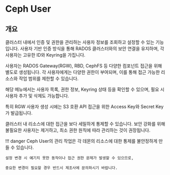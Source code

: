 # Ceph User
## 개요
클러스터 내에서 인증 및 권한을 관리하는 사용자 정보를 조회하고 설정할 수 있는 기능입니다.
사용자 기반 인증 방식을 통해 RADOS 클러스터와의 보안 연결을 유지하며, 각 사용자는 고유한 ID와 Keyring을 가집니다.

사용자는 RADOS Gateway(RGW), RBD, CephFS 등 다양한 컴포넌트 접근을 위해 별도로 생성됩니다.
각 사용자에게는 다양한 권한이 부여되며, 이를 통해 접근 가능한 리소스와 작업 범위를 제한할 수 있습니다.

해당 메뉴에서는 사용자 목록, 권한 정보, Keyring 상태 등을 확인할 수 있으며, 필요 시 사용자 추가 및 삭제도 가능합니다.

특히 RGW 사용자 생성 시에는 S3 호환 API 접근을 위한 Access Key와 Secret Key가 발급됩니다.

클러스터 내 리소스에 대한 접근을 보다 세밀하게 통제할 수 있습니다.
보안 강화를 위해 불필요한 사용자는 제거하고, 최소 권한 원칙에 따라 관리하는 것이 권장됩니다.

!!! danger
    Ceph User의 관리 작업은 각 데몬의 리소스에 대한 통제를 불안정하게 만들 수 있습니다.

    설정 변경 시 예기치 못한 동작이나 접근 권한 문제가 발생할 수 있으므로,

    중요한 변경이 필요할 경우 반드시 제조사에 문의하시기 바랍니다.